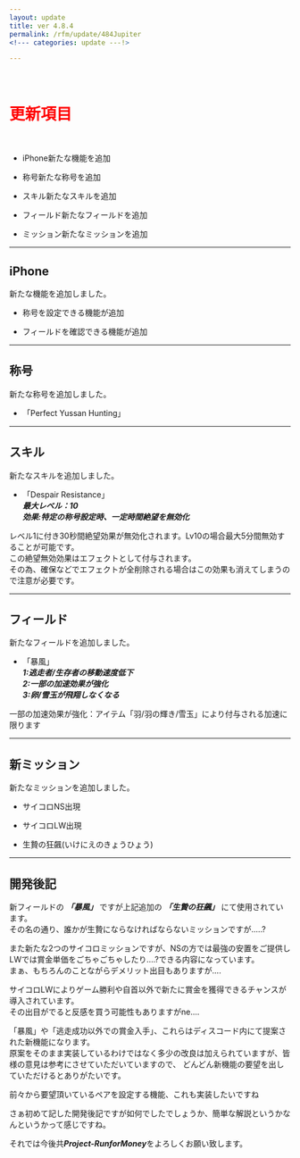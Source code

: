 ```yaml
---
layout: update
title: ver 4.8.4
permalink: /rfm/update/484Jupiter
<!--- categories: update ---!>

---
```

<br>
<h1 id="1"><font color="red">更新項目</font></h1><br>

+ <span class="green-badge">iPhone</span>新たな機能を追加 

+ <span class="blue-badge">称号</span>新たな称号を追加 

+ <span class="blue-badge">スキル</span>新たなスキルを追加 

+ <span class="blue-badge">フィールド</span>新たなフィールドを追加 
 
+ <span class="blue-badge">ミッション</span>新たなミッションを追加

----------------------------------------------------
## iPhone  

新たな機能を追加しました。  
+ 称号を設定できる機能が追加<br>

+ フィールドを確認できる機能が追加<br>


----------------------------------------------------
## 称号  

新たな称号を追加しました。  
+ 「Perfect Yussan Hunting」<br>


----------------------------------------------------
## スキル

新たなスキルを追加しました。  

+ 「Despair Resistance」  
***最大レベル：10***    
***効果:特定の称号設定時、一定時間絶望を無効化***  

レベル1に付き30秒間絶望効果が無効化されます。Lv10の場合最大5分間無効することが可能です。  
この絶望無効効果はエフェクトとして付与されます。  
その為、確保などでエフェクトが全削除される場合はこの効果も消えてしまうので注意が必要です。

  
----------------------------------------------------
## フィールド

新たなフィールドを追加しました。  

+ 「暴風」     
***1:逃走者/生存者の移動速度低下***  
***2:一部の加速効果が強化***  
***3:卵/雪玉が飛翔しなくなる***  
  
一部の加速効果が強化：アイテム「羽/羽の輝き/雪玉」により付与される加速に限ります  
  
----------------------------------------------------
## 新ミッション

新たなミッションを追加しました。  

+ サイコロNS出現  

+ サイコロLW出現  

+ 生贄の狂飆(いけにえのきょうひょう)  

----------------------------------------------------
## 開発後記

新フィールドの ***「暴風」*** ですが上記追加の ***「生贄の狂飆」*** にて使用されています。<br>
その名の通り、誰かが生贄にならなければならないミッションですが.....?  

また新たな2つのサイコロミッションですが、NSの方では最強の安置をご提供し<br>
LWでは賞金単価をごちゃごちゃしたり....?できる内容になっています。<br>
まぁ、もちろんのことながらデメリット出目もありますが....  

サイコロLWによりゲーム勝利や自首以外で新たに賞金を獲得できるチャンスが導入されています。<br>
その出目がでると反感を買う可能性もありますがne....<br>

「暴風」や「逃走成功以外での賞金入手」、これらはディスコード内にて提案された新機能になります。<br>
原案をそのまま実装しているわけではなく多少の改良は加えられていますが、皆様の意見は参考にさせていただいていますので、
どんどん新機能の要望を出していただけるとありがたいです。<br>

前々から要望頂いているペアを設定する機能、これも実装したいですね<br>

さぁ初めて記した開発後記ですが如何でしたでしょうか、簡単な解説というかなんというかって感じですね。<br>

それでは今後共***Project-RunforMoney***をよろしくお願い致します。



